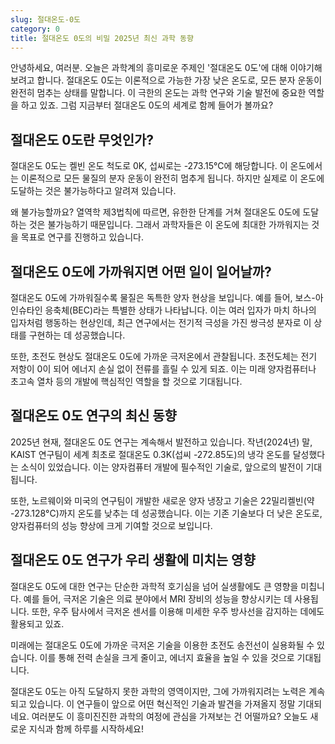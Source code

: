 ```yaml
---
slug: 절대온도-0도
category: 0
title: 절대온도 0도의 비밀 2025년 최신 과학 동향
---
```


안녕하세요, 여러분. 오늘은 과학계의 흥미로운 주제인 '절대온도 0도'에 대해 이야기해보려고 합니다. 절대온도 0도는 이론적으로 가능한 가장 낮은 온도로, 모든 분자 운동이 완전히 멈추는 상태를 말합니다. 이 극한의 온도는 과학 연구와 기술 발전에 중요한 역할을 하고 있죠. 그럼 지금부터 절대온도 0도의 세계로 함께 들어가 볼까요?

## 절대온도 0도란 무엇인가?

절대온도 0도는 켈빈 온도 척도로 0K, 섭씨로는 -273.15°C에 해당합니다. 이 온도에서는 이론적으로 모든 물질의 분자 운동이 완전히 멈추게 됩니다. 하지만 실제로 이 온도에 도달하는 것은 불가능하다고 알려져 있습니다.

왜 불가능할까요? 열역학 제3법칙에 따르면, 유한한 단계를 거쳐 절대온도 0도에 도달하는 것은 불가능하기 때문입니다. 그래서 과학자들은 이 온도에 최대한 가까워지는 것을 목표로 연구를 진행하고 있습니다.

## 절대온도 0도에 가까워지면 어떤 일이 일어날까?

절대온도 0도에 가까워질수록 물질은 독특한 양자 현상을 보입니다. 예를 들어, 보스-아인슈타인 응축체(BEC)라는 특별한 상태가 나타납니다. 이는 여러 입자가 마치 하나의 입자처럼 행동하는 현상인데, 최근 연구에서는 전기적 극성을 가진 쌍극성 분자로 이 상태를 구현하는 데 성공했습니다.

또한, 초전도 현상도 절대온도 0도에 가까운 극저온에서 관찰됩니다. 초전도체는 전기 저항이 0이 되어 에너지 손실 없이 전류를 흘릴 수 있게 되죠. 이는 미래 양자컴퓨터나 초고속 열차 등의 개발에 핵심적인 역할을 할 것으로 기대됩니다.

## 절대온도 0도 연구의 최신 동향

2025년 현재, 절대온도 0도 연구는 계속해서 발전하고 있습니다. 작년(2024년) 말, KAIST 연구팀이 세계 최초로 절대온도 0.3K(섭씨 -272.85도)의 냉각 온도를 달성했다는 소식이 있었습니다. 이는 양자컴퓨터 개발에 필수적인 기술로, 앞으로의 발전이 기대됩니다.

또한, 노르웨이와 미국의 연구팀이 개발한 새로운 양자 냉장고 기술은 22밀리켈빈(약 -273.128°C)까지 온도를 낮추는 데 성공했습니다. 이는 기존 기술보다 더 낮은 온도로, 양자컴퓨터의 성능 향상에 크게 기여할 것으로 보입니다.

## 절대온도 0도 연구가 우리 생활에 미치는 영향

절대온도 0도에 대한 연구는 단순한 과학적 호기심을 넘어 실생활에도 큰 영향을 미칩니다. 예를 들어, 극저온 기술은 의료 분야에서 MRI 장비의 성능을 향상시키는 데 사용됩니다. 또한, 우주 탐사에서 극저온 센서를 이용해 미세한 우주 방사선을 감지하는 데에도 활용되고 있죠.

미래에는 절대온도 0도에 가까운 극저온 기술을 이용한 초전도 송전선이 실용화될 수 있습니다. 이를 통해 전력 손실을 크게 줄이고, 에너지 효율을 높일 수 있을 것으로 기대됩니다.

절대온도 0도는 아직 도달하지 못한 과학의 영역이지만, 그에 가까워지려는 노력은 계속되고 있습니다. 이 연구들이 앞으로 어떤 혁신적인 기술과 발견을 가져올지 정말 기대되네요. 여러분도 이 흥미진진한 과학의 여정에 관심을 가져보는 건 어떨까요? 오늘도 새로운 지식과 함께 하루를 시작하세요!